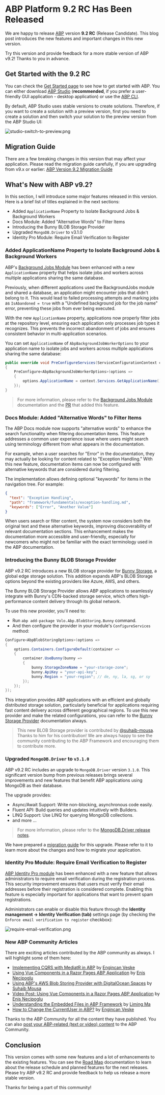 # ABP Platform 9.2 RC Has Been Released

We are happy to release [ABP](https://abp.io) version **9.2 RC** (Release Candidate). This blog post introduces the new features and important changes in this new version.

Try this version and provide feedback for a more stable version of ABP v9.2! Thanks to you in advance.

## Get Started with the 9.2 RC

You can check the [Get Started page](https://abp.io/get-started) to see how to get started with ABP. You can either download [ABP Studio](https://abp.io/get-started#abp-studio-tab) (**recommended**, if you prefer a user-friendly GUI application - desktop application) or use the [ABP CLI](https://abp.io/docs/latest/cli).

By default, ABP Studio uses stable versions to create solutions. Therefore, if you want to create a solution with a preview version, first you need to create a solution and then switch your solution to the preview version from the ABP Studio UI:

![studio-switch-to-preview.png](studio-switch-to-preview.png)

## Migration Guide

There are a few breaking changes in this version that may affect your application. Please read the migration guide carefully, if you are upgrading from v9.x or earlier: [ABP Version 9.2 Migration Guide](https://abp.io/docs/9.2/release-info/migration-guides/abp-9-2)

## What's New with ABP v9.2?

In this section, I will introduce some major features released in this version.
Here is a brief list of titles explained in the next sections:

* Added `ApplicationName` Property to Isolate Background Jobs & Background Workers
* Docs Module: Added "Alternative Words" to Filter Items
* Introducing the Bunny BLOB Storage Provider
* Upgraded `MongoDB.Driver` to v3.1.0
* Identity Pro Module: Require Email Verification to Register

### Added ApplicationName Property to Isolate Background Jobs & Background Workers

ABP's [Background Jobs Module](https://abp.io/docs/latest/modules/background-jobs) has been enhanced with a new `ApplicationName` property that helps isolate jobs and workers across multiple applications sharing the same database.

Previously, when different applications used the BackgroundJobs module and shared a database, an application might encounter jobs that didn't belong to it. This would lead to failed processing attempts and marking jobs as `IsAbandoned = true` with a "Undefined background job for the job name" error, preventing these jobs from ever being executed.

With the new `ApplicationName` property, applications now properly filter jobs at the repository level, ensuring each application only processes job types it recognizes. This prevents the incorrect abandonment of jobs and ensures consistent behavior in multi-application scenarios.

You can set `ApplicationName` of `AbpBackgroundJobWorkerOptions` to your application name to isolate jobs and workers across multiple applications sharing the same database:

```csharp
public override void PreConfigureServices(ServiceConfigurationContext context)
{
    PreConfigure<AbpBackgroundJobWorkerOptions>(options =>
    {
        options.ApplicationName = context.Services.GetApplicationName()!;
    });
}
```

> For more information, please refer to the [Background Jobs Module](https://abp.io/docs/latest/modules/background-jobs) documentation and the [PR](https://github.com/abpframework/abp/pull/22169) that added this feature.

### Docs Module: Added "Alternative Words" to Filter Items

The ABP Docs module now supports "alternative words" to enhance the search functionality when filtering documentation items. This feature addresses a common user experience issue where users might search using terminology different from what appears in the documentation.

For example, when a user searches for "Error" in the documentation, they may actually be looking for content related to "Exception Handling." With this new feature, documentation items can now be configured with alternative keywords that are considered during filtering.

The implementation allows defining optional "keywords" for items in the navigation tree. For example:

```json
{
  "text": "Exception Handling",
  "path": "framework/fundamentals/exception-handling.md",
  "keywords": ["Error", "Another Value"]
}
```

When users search or filter content, the system now considers both the original text and these alternative keywords, improving discoverability of relevant documentation sections. This enhancement makes the documentation more accessible and user-friendly, especially for newcomers who might not be familiar with the exact terminology used in the ABP documentation.

### Introducing the Bunny BLOB Storage Provider

ABP v9.2 RC introduces a new BLOB storage provider for [Bunny Storage](https://bunny.net/storage/), a global edge storage solution. This addition expands ABP's BLOB Storage options beyond the existing providers like Azure, AWS, and others.

The Bunny BLOB Storage Provider allows ABP applications to seamlessly integrate with Bunny's CDN-backed storage service, which offers high-performance content delivery through its global network.

To use this new provider, you'll need to:

* Run `abp add-package Volo.Abp.BlobStoring.Bunny` command.
* And then configure the provider in your module's `ConfigureServices` method:

```csharp
Configure<AbpBlobStoringOptions>(options =>
{
    options.Containers.ConfigureDefault(container =>
    {
        container.UseBunny(bunny =>
        {
            bunny.StorageZoneName = "your-storage-zone";
            bunny.ApiKey = "your-api-key";
            bunny.Region = "your-region"; // de, ny, la, sg, or sy
        });
    });
});
```

This integration provides ABP applications with an efficient and globally distributed storage solution, particularly beneficial for applications requiring fast content delivery across different geographical regions. To use this new provider and make the related configurations, you can refer to the [Bunny Storage Provider](https://abp.io/docs/9.2/framework/infrastructure/blob-storing/bunny) documentation always.

> This new BLOB Storage provider is contributed by [@suhaib-mousa](https://github.com/suhaib-mousa). Thanks to him for his contribution! 
> We are always happy to see the community contributing to the ABP Framework and encouraging them to contribute more.

### Upgraded `MongoDB.Driver` to `v3.1.0`

ABP v9.2 RC includes an upgrade to `MongoDB.Driver` version `3.1.0`. This significant version bump from previous releases brings several improvements and new features that benefit ABP applications using MongoDB as their database.

The upgrade provides:

* Async/Await Support: Write non-blocking, asynchronous code easily.
* Fluent API: Build queries and updates intuitively with Builders.
* LINQ Support: Use LINQ for querying MongoDB collections.
* and more ...

> For more information, please refer to the [MongoDB.Driver release notes](https://github.com/mongodb/mongo-csharp-driver/releases/tag/v3.1.0).

We have prepared a [migration guide](https://abp.io/docs/9.2/release-info/migration-guides/MongoDB-Driver-2-to-3) for this upgrade. Please refer to it to learn more about the changes and how to migrate your application.

### Identity Pro Module: Require Email Verification to Register

[ABP Identity Pro module](https://abp.io/docs/9.2/modules/identity-pro) has been enhanced with a new feature that allows administrators to require email verification during the registration process. This security improvement ensures that users must verify their email addresses before their registration is considered complete. Enabling this feature is especially important for applications that want to prevent spam registrations.

Administrators can enable or disable this feature through the **Identity management -> Identity Verification (tab)** settings page (by checking the `Enforce email verification to register` checkbox):

![require-email-verification.png](./require-email-verification-for-register.png)

### New ABP Community Articles

There are exciting articles contributed by the ABP community as always. I will highlight some of them here:

* [Implementing CQRS with MediatR in ABP](https://abp.io/community/articles/implementing-cqrs-with-mediatr-in-abp-xiqz2iio) by [Engincan Veske](https://github.com/EngincanV)
* [Using Vue Components in a Razor Pages ABP Application](https://abp.io/community/articles/using-vue-components-in-a-razor-pages-abp-application-z3jr07tv) by [Enis Necipoglu](https://github.com/enisn)
* [Using ABP's AWS Blob Storing Provider with DigitalOcean Spaces](https://abp.io/community/articles/using-abps-aws-blob-storing-provider-with-digitalocean-spaces-7hlyb25g) by [Suhaib Mousa](https://abp.io/community/members/suhaib-mousa)
* [Video Post: Using Vue Components in a Razor Pages ABP Application](https://abp.io/community/articles/using-vue-components-in-a-razor-pages-abp-application-z3jr07tv) by [Enis Necipoglu](https://github.com/enisn)
* [Understanding the Embedded Files in ABP Framework](https://abp.io/community/articles/understanding-the-embedded-files-in-abp-framework-nsrp8aa9) by [Liming Ma](https://github.com/maliming)
* [How to Change the CurrentUser in ABP?](https://abp.io/community/articles/how-to-change-the-currentuser-in-abp-i3uu1m7g) by [Engincan Veske](https://github.com/EngincanV)


Thanks to the ABP Community for all the content they have published. You can also [post your ABP-related (text or video) content](https://abp.io/community/posts/submit) to the ABP Community.

## Conclusion

This version comes with some new features and a lot of enhancements to the existing features. You can see the [Road Map](https://abp.io/docs/9.2/release-info/road-map) documentation to learn about the release schedule and planned features for the next releases. Please try ABP v9.2 RC and provide feedback to help us release a more stable version.

Thanks for being a part of this community!